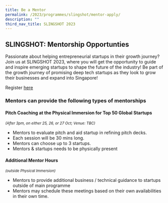 ```yaml
---
title: Be a Mentor
permalink: /2023/programmes/slingshot/mentor-apply/
description: ""
third_nav_title: SLINGSHOT 2023
---
```

## SLINGSHOT: Mentorship Opportunties

Passionate about helping entrepreneurial startups in their growth journey? 
Join us at SLINGSHOT 2023, where you will get the opportunity to guide and inspire emerging startups to shape the future of the industry! Be part of the growth journey of promising deep tech startups as they look to grow their businesses and expand into Singapore!

Register [here](https://web.micepad.co/slingshot-2023-judges/registration/tickets?lang=en)

### Mentors can provide the following types of mentorships

#### Pitch Coaching at the Physical Immersion for Top 50 Global Startups

<sup>*(After 3pm, on either 25, 26, or 27 Oct; Venue: TBC)*</sup>

* Mentors to evaluate pitch and aid startup in refining pitch decks.
* Each session will be 30 mins long.
* Mentors can choose up to 3 startups.
* Mentors &amp; startups needs to be physically present

#### Additional Mentor Hours

<sup>*(outside Physical Immersion)*</sup>

* Mentors to provide additional business / technical guidance to startups outside of main programme
* Mentors may schedule these meetings based on their own availabilities in their own time.